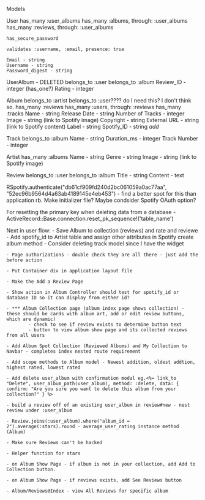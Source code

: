 Models

User
    has_many :user_albums
    has_many :albums, through: :user_albums
    has_many :reviews, through: :user_albums

    has_secure_password

    validates :username, :email, presence: true
    
    Email - string
    Username - string
    Password_digest - string

    
    

UserAlbum - DELETED
    belongs_to :user
    belongs_to :album
    Review_ID - integer (has_one?)
    Rating - integer



Album
    belongs_to :artist
    belongs_to :user???? do I need this?  I don't think so.
    has_many :reviews
    has_many :users, through: :reviews
    has_many :tracks
    Name - string
    Release Date - string
    Number of Tracks - integer
    Image - string (link to Spotify image)
    Copyright - string
    External URL - string (link to Spotify content)
    Label - string
    Spotify_ID - string *add*



Track
    belongs_to :album
    Name - string
    Duration_ms - integer
    Track Number - integer


Artist
    has_many :albums
    Name - string
    Genre - string
    Image - string (link to Spotify image)


Review
    belongs_to :user
    belongs_to :album
    Title - string
    Content - text


RSpotify.authenticate("db61cf909fd240d2bc061059a0ac77aa", "52ec96b9564d4a63ab4189145e4eb453")
    - find a better spot for this than application rb.  Make initializer file?  Maybe condsider Spotify OAuth option?

For resetting the primary key when deleting data from a database
    - ActiveRecord::Base.connection.reset_pk_sequence!('table_name') 

Next in user flow:
    - Save Album to collection (reviews) and rate and reviewe
    - Add spotify_id to Artist table and assign other attributes in Spotify create album method
    - Consider deleting track model since I have the widget

    - Page authorizations - double check they are all there - just add the before action

    - Put Container div in application layout file 

    - Make the Add a Review Page

    - Show action in Album Controller should test for spotify_id or database ID so it can display from either id?

    - *** Album Collection page (album index page shows collection) - these should be cards with album art, add or edit review buttons, which are dynamic)
            - check to see if review exists to determine button text
            - button to view album show page and its collected reviews from all users

    - Add Album Spot Collection (Reviewed Albums) and My Collection to Navbar - completes index nested route requirement

    - Add scope methods to Album model - Newest addition, oldest addtion, highest rated, lowest rated

    - Add delete user_album with confirmation modal eg.<%= link_to "Delete", user_album_path(user_album), method: :delete, data: { confirm: "Are you sure you want to delete this album from your collection?" } %>

    - build a review off of an existing user_album in review#new - nest review under :user_album

    - Review.joins(:user_album).where("album_id = 2").average(:stars).round - average_user_rating instance method (Album)

    - Make sure Reviews can't be hacked

    - Helper function for stars

    - on Album Show Page - if album is not in your collection, add Add to Collection button.

    - on Album Show Page - if reviews exists, add See Reviews button

    - Album/Reviews@Index - view All Reviews for specific album





